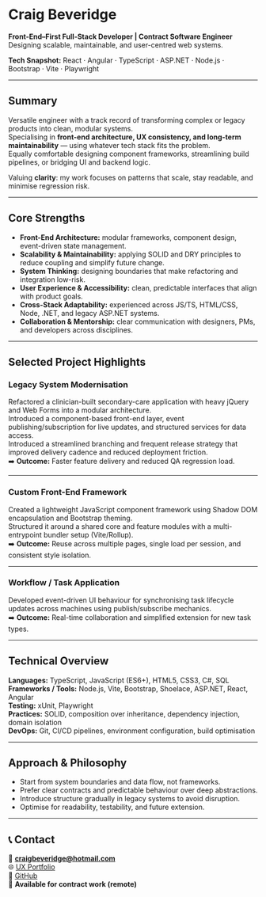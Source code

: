 # Craig Beveridge  
**Front-End–First Full-Stack Developer | Contract Software Engineer**  
Designing scalable, maintainable, and user-centred web systems.

**Tech Snapshot:** React · Angular ·  TypeScript · ASP.NET · Node.js · Bootstrap · Vite · Playwright

---

## Summary
Versatile engineer with a track record of transforming complex or legacy products into clean, modular systems.  
Specialising in **front-end architecture, UX consistency, and long-term maintainability** — using whatever tech stack fits the problem.  
Equally comfortable designing component frameworks, streamlining build pipelines, or bridging UI and backend logic.  

Valuing **clarity**: my work focuses on patterns that scale, stay readable, and minimise regression risk.

---

## Core Strengths
- **Front-End Architecture:** modular frameworks, component design, event-driven state management.  
- **Scalability & Maintainability:** applying SOLID and DRY principles to reduce coupling and simplify future change.  
- **System Thinking:** designing boundaries that make refactoring and integration low-risk.  
- **User Experience & Accessibility:** clean, predictable interfaces that align with product goals.  
- **Cross-Stack Adaptability:** experienced across JS/TS, HTML/CSS, Node, .NET, and legacy ASP.NET systems.  
- **Collaboration & Mentorship:** clear communication with designers, PMs, and developers across disciplines.  

---

## Selected Project Highlights

### Legacy System Modernisation
Refactored a clinician-built secondary-care application with heavy jQuery and Web Forms into a modular architecture.  
Introduced a component-based front-end layer, event publishing/subscription for live updates, and structured services for data access.  
Introduced a streamlined branching and frequent release strategy that improved delivery cadence and reduced deployment friction.  
➡️ **Outcome:** Faster feature delivery and reduced QA regression load.

---

### Custom Front-End Framework
Created a lightweight JavaScript component framework using Shadow DOM encapsulation and Bootstrap theming.  
Structured it around a shared core and feature modules with a multi-entrypoint bundler setup (Vite/Rollup).  
➡️ **Outcome:** Reuse across multiple pages, single load per session, and consistent style isolation.

---

### Workflow / Task Application
Developed event-driven UI behaviour for synchronising task lifecycle updates across machines using publish/subscribe mechanics.  
➡️ **Outcome:** Real-time collaboration and simplified extension for new task types.

---

## Technical Overview
**Languages:** TypeScript, JavaScript (ES6+), HTML5, CSS3, C#, SQL  
**Frameworks / Tools:** Node.js, Vite, Bootstrap, Shoelace, ASP.NET, React, Angular  
**Testing:** xUnit, Playwright  
**Practices:** SOLID, composition over inheritance, dependency injection, domain isolation  
**DevOps:** Git, CI/CD pipelines, environment configuration, build optimisation  

---

## Approach & Philosophy
- Start from system boundaries and data flow, not frameworks.  
- Prefer clear contracts and predictable behaviour over deep abstractions.  
- Introduce structure gradually in legacy systems to avoid disruption.  
- Optimise for readability, testability, and future extension.

---

## 📞 Contact
📧 **craigbeveridge@hotmail.com**  
🌐 [UX Portfolio](https://cbeveridge74.wixsite.com/davidoff)  
🐙 [GitHub](https://github.com/cbeveridge74?tab=repositories)  
💼 **Available for contract work (remote)**

